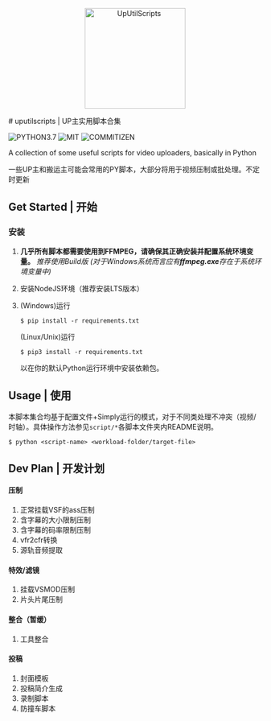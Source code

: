 

<p align="center"><a href="https://space.bilibili.com/2265912"><img src="https://i.loli.net/2021/05/19/97rzoRaixOjsB5E.png" width="200" height="200" alt="UpUtilScripts"/></a></p>


<div align=“center”>
# uputilscripts | UP主实用脚本合集

![PYTHON3.7](https://img.shields.io/static/v1?label=Python&message=3.7&color=blue&style=flat-square&link=https://www.python.org/)&nbsp;![MIT](https://img.shields.io/static/v1?label=LICENSE&message=MIT&color=red&style=flat-square&link=https://github.com/Cyame/uputilscripts/blob/v3/LICENSE)&nbsp;![COMMITIZEN](https://img.shields.io/static/v1?label=commitzen&message=friendly&color=brightgreen&style=flat-square&link=http://commitizen.github.io/cz-cli/)

A collection of some useful scripts for video uploaders, basically in Python

一些UP主和搬运主可能会常用的PY脚本，大部分将用于视频压制或批处理。不定时更新

</div>


## Get Started | 开始

### 安装

1. **几乎所有脚本都需要使用到FFMPEG，请确保其正确安装并配置系统环境变量。**
   *推荐使用Build版 (对于Windows系统而言应有**ffmpeg.exe**存在于系统环境变量中)*

2. 安装NodeJS环境（推荐安装LTS版本）

3. (Windows)运行
    ```
    $ pip install -r requirements.txt
    ```
    
    (Linux/Unix)运行
    ```
    $ pip3 install -r requirements.txt
    ```

    以在你的默认Python运行环境中安装依赖包。

## Usage | 使用

本脚本集合均基于配置文件+Simply运行的模式，对于不同类处理不冲突（视频/时轴）。具体操作方法参见`script/*`各脚本文件夹内README说明。

```
$ python <script-name> <workload-folder/target-file>
```

## Dev Plan | 开发计划

#### 压制

1. 正常挂载VSF的ass压制
2. 含字幕的大小限制压制
3. 含字幕的码率限制压制
4. vfr2cfr转换
5. 源轨音频提取

#### 特效/滤镜

1. 挂载VSMOD压制
2. 片头片尾压制

#### 整合（暂缓）

1. 工具整合

#### 投稿

1. 封面模板
2. 投稿简介生成
3. 录制脚本
4. 防撞车脚本